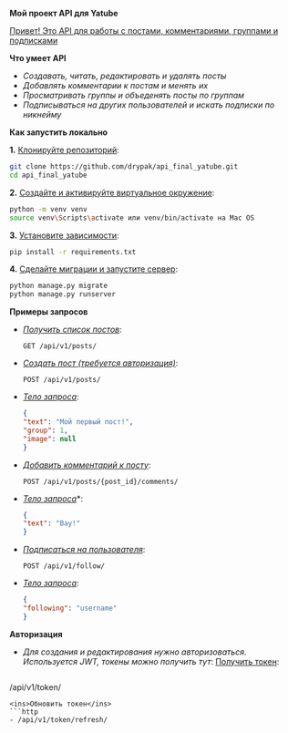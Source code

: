 <strong>Мой проект API для Yatube</strong>

<ins>Привет! Это API для работы с постами, комментариями, группами и подписками</ins>


**Что умеет API**

- *Создавать, читать, редактировать и удалять посты*  
- *Добавлять комментарии к постам и менять их*  
- *Просматривать группы и объеденять посты по группам*  
- *Подписываться на других пользователей и искать подписки по никнейму*  


**Как запустить локально**

**1.** <ins>Клонируйте репозиторий</ins>:
```bash
git clone https://github.com/drypak/api_final_yatube.git
cd api_final_yatube
```

**2.** <ins>Создайте и активируйте виртуальное окружение</ins>:
```bash
python -m venv venv
source venv\Scripts\activate или venv/bin/activate на Mac OS
```

**3.** <ins>Установите зависимости</ins>:
```bash
pip install -r requirements.txt
```

**4.** <ins>Сделайте миграции и запустите сервер</ins>:
```bash
python manage.py migrate
python manage.py runserver
```


**Примеры запросов**  
- *<ins>Получить список постов</ins>*:  
  ```http  
  GET /api/v1/posts/  
  ```  
  
- *<ins>Создать пост (требуется авторизация)</ins>*:  
  ```http  
  POST /api/v1/posts/  
  ```
- *<ins>Тело запроса</ins>*:  
  ```json  
  {  
  "text": "Мой первый пост!",  
  "group": 1,  
  "image": null  
  }  
  ```  
- *<ins>Добавить комментарий к посту</ins>*:  
  ```http  
  POST /api/v1/posts/{post_id}/comments/  
  ```  
- *<ins>Тело запроса*</ins>*:  
  ```json  
  {  
  "text": "Вау!"  
  }  
  ```  
- *<ins>Подписаться на пользователя</ins>*:  
  ```http  
  POST /api/v1/follow/  
  ```  
- *<ins>Тело запроса</ins>*:  
  ```json  
  {  
  "following": "username"  
  }  
  ```  


**Авторизация** 
- *Для создания и редактирования нужно авторизоваться. Используется JWT, токены можно получить тут*:
  <ins>Получить токен</ins>:
  ```http
 /api/v1/token/
  ```
<ins>Обновить токен</ins>
  ```http
- /api/v1/token/refresh/
  ```


